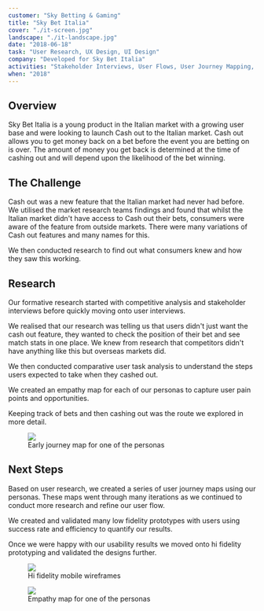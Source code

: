 ```yaml
---
customer: "Sky Betting & Gaming"
title: "Sky Bet Italia"
cover: "./it-screen.jpg"
landscape: "./it-landscape.jpg"
date: "2018-06-18"
task: "User Research, UX Design, UI Design"
company: "Developed for Sky Bet Italia"
activities: "Stakeholder Interviews, User Flows, User Journey Mapping, Usability Testing, Remote Testing, UX Design, Prototyping"
when: "2018"
---
```


## Overview
Sky Bet Italia is a young product in the Italian market with a growing user base and were looking to launch Cash out to the Italian market. 
Cash out allows you to get money back on a bet before the event you are betting on is over. The amount of money you get back is determined at the time of cashing out and will depend upon the likelihood of the bet winning.

## The Challenge

Cash out was a new feature that the Italian market had never had before. We utilised the market research teams findings and found that whilst the Italian market didn't have access to Cash out their bets, consumers were aware of the feature from outside markets. There were many variations of Cash out features and many names for this.

We then conducted research to find out what consumers knew and how they saw this working.

## Research

Our formative research started with competitive analysis and stakeholder interviews before quickly moving onto user interviews. 

We realised that our research was telling us that users didn't just want the cash out feature, they wanted to check the position of their bet and see match stats in one place.
We knew from research that competitors didn't have anything like this but overseas markets did. 

We then conducted comparative user task analysis to understand the steps users expected to take when they cashed out.

We created an empathy map for each of our personas to capture user pain points and opportunities. 

Keeping track of bets and then cashing out was the route we explored in more detail.

<figure class="figure">
  <img src="./it-user-map.png">
  <figcaption>Early journey map for one of the personas</figcaption>
</figure>

## Next Steps

Based on user research, we created a series of user journey maps using our personas. These maps went through many iterations as we continued to conduct more research and refine our user flow.

We created and validated many low fidelity prototypes with users using success rate and efficiency to quantify our results.

Once we were happy with our usability results we moved onto hi fidelity prototyping and validated the designs further.

<section class="figure-container">

  <figure class="figure figure__double">
    <img src="./it-wireframes.png">
    <figcaption>Hi fidelity mobile wireframes</figcaption>
  </figure>

  <figure class="figure figure__double">
    <img src="./it-empathy.png">
    <figcaption>Empathy map for one of the personas</figcaption>
  </figure>

</section>
